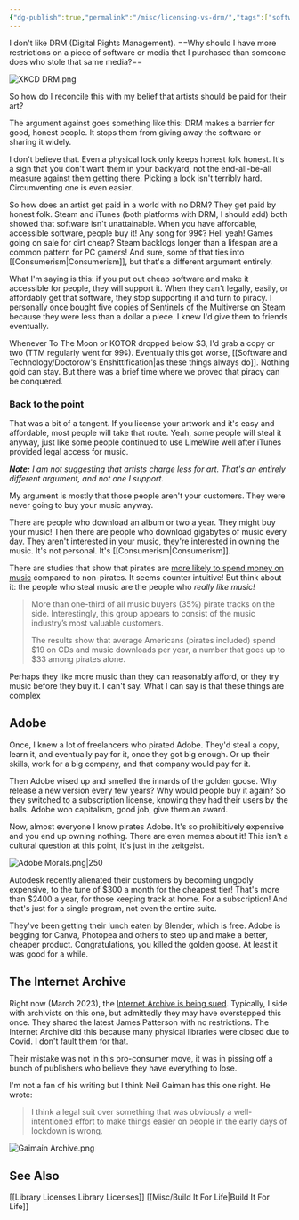 ```yaml
---
{"dg-publish":true,"permalink":"/misc/licensing-vs-drm/","tags":["software"],"noteIcon":2}
---
```



I don't like DRM (Digital Rights Management). ==Why should I have more restrictions on a piece of software or media that I purchased than someone does who stole that same media?==

![XKCD DRM.png](/img/user/img/XKCD%20DRM.png)

So how do I reconcile this with my belief that artists should be paid for their art? 

The argument against goes something like this: DRM makes a barrier for good, honest people. It stops them from giving away the software or sharing it widely. 

I don't believe that. Even a physical lock only keeps honest folk honest. It's a sign that you don't want them in your backyard, not the end-all-be-all measure against them getting there. Picking a lock isn't terribly hard. Circumventing one is even easier.

So how does an artist get paid in a world with no DRM? They get paid by honest folk. Steam and iTunes (both platforms with DRM, I should add) both showed that software isn't unattainable. When you have affordable, accessible software, people buy it! Any song for 99¢? Hell yeah! Games going on sale for dirt cheap? Steam backlogs longer than a lifespan are a common pattern for PC gamers! And sure, some of that ties into [[Consumerism\|Consumerism]], but that's a different argument entirely.

What I'm saying is this: if you put out cheap software and make it accessible for people, they will support it. When they can't legally, easily, or affordably get that software, they stop supporting it and turn to piracy. I personally once bought five copies of Sentinels of the Multiverse on Steam because they were less than a dollar a piece. I knew I'd give them to friends eventually. 

Whenever To The Moon or KOTOR dropped below $3, I'd grab a copy or two (TTM regularly went for 99¢). Eventually this got worse, [[Software and Technology/Doctorow's Enshittification\|as these things always do]]. Nothing gold can stay. But there was a brief time where we proved that piracy can be conquered.

### Back to the point

That was a bit of a tangent. If you license your artwork and it's easy and affordable, most people will take that route. Yeah, some people will steal it anyway, just like some people continued to use LimeWire well after iTunes provided legal access for music. 

***Note:** I am not suggesting that artists charge less for art. That's an entirely different argument, and not one I support.*

My argument is mostly that those people aren't your customers. They were never going to buy your music anyway.

There are people who download an album or two a year. They might buy your music! Then there are people who download gigabytes of music every day. They aren't interested in your music, they're interested in owning the music. It's not personal. It's [[Consumerism\|Consumerism]].

There are studies that show that pirates are [more likely to spend money on music](https://torrentfreak.com/pirates-spend-much-more-money-on-music-study-shows-160226/) compared to non-pirates. It seems counter intuitive! But think about it: the people who steal music are the people who *really like music!*

> More than one-third of all music buyers (35%) pirate tracks on the side. Interestingly, this group appears to consist of the music industry’s most valuable customers.
>
> The results show that average Americans (pirates included) spend $19 on CDs and music downloads per year, a number that goes up to $33 among pirates alone.

Perhaps they like more music than they can reasonably afford, or they try music before they buy it. I can't say. What I can say is that these things are complex


## Adobe

Once, I knew a lot of freelancers who pirated Adobe. They'd steal a copy, learn it, and eventually pay for it, once they got big enough. Or up their skills, work for a big company, and that company would pay for it. 

Then Adobe wised up and smelled the innards of the golden goose. Why release a new version every few years? Why would people buy it again? So they switched to a subscription license, knowing they had their users by the balls. Adobe won capitalism, good job, give them an award.

Now, almost everyone I know pirates Adobe. It's so prohibitively expensive and you end up owning nothing. There are even memes about it! This isn't a cultural question at this point, it's just in the zeitgeist. 

![Adobe Morals.png|250](/img/user/img/Adobe%20Morals.png)

Autodesk recently alienated their customers by becoming ungodly expensive, to the tune of $300 a month for the cheapest tier! That's more than $2400 a year, for those keeping track at home. For a subscription! And that's just for a single program, not even the entire suite.

They've been getting their lunch eaten by Blender, which is free. Adobe is begging for Canva, Photopea and others to step up and make a better, cheaper product. Congratulations, you killed the golden goose. At least it was good for a while.

## The Internet Archive

Right now (March 2023), the [Internet Archive is being sued](). Typically, I side with archivists on this one, but admittedly they may have overstepped this once. They shared the latest James Patterson with no restrictions. The Internet Archive did this because many physical libraries were closed due to Covid. I don't fault them for that. 

Their mistake was not in this pro-consumer move, it was in pissing off a bunch of publishers who believe they have everything to lose. 

I'm not a fan of his writing but I think Neil Gaiman has this one right. He wrote: 
> I think a legal suit over something that was obviously a well-intentioned effort to make things easier on people in the early days of lockdown is wrong.

![Gaimain Archive.png](/img/user/img/Gaimain%20Archive.png)

## See Also
[[Library Licenses\|Library Licenses]]
[[Misc/Build It For Life\|Build It For Life]]

